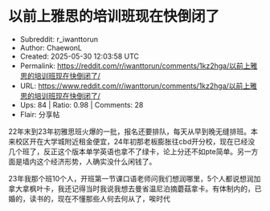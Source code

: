# 以前上雅思的培训班现在快倒闭了

- Subreddit: r_iwanttorun
- Author: ChaewonL
- Created: 2025-05-30 12:03:58 UTC
- Permalink: https://reddit.com/r/iwanttorun/comments/1kz2hga/以前上雅思的培训班现在快倒闭了/
- URL: https://www.reddit.com/r/iwanttorun/comments/1kz2hga/以前上雅思的培训班现在快倒闭了/
- Ups: 84 | Ratio: 0.98 | Comments: 28
- Flair: 分享帖


22年末到23年初雅思班火爆的一批，报名还要排队，每天从早到晚无缝排班。本来校区开在大学城附近租金便宜，24年初那老板膨胀往cbd开分校，现在已经没几个班了，反正这个版本单学英语也拿不了绿卡，论上分还不如pte简单。另一方面是墙内这个经济形势，人确实没什么闲钱了。

23年我那个班10个人，开班第一节课口语老师问我们想润哪里，5个人都说想润加拿大拿枫叶卡，我还记得当时我说我想去曼省温尼泊摘蘑菇拿卡。有体制内的，已婚的，读书的，现在不懂那些人何去何从了，唉时代

